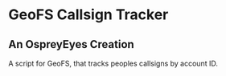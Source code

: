 # GeoFS Callsign Tracker
## An OspreyEyes Creation
A script for GeoFS, that tracks peoples callsigns by account ID.
